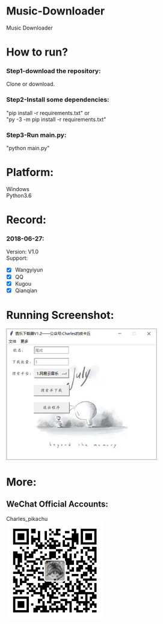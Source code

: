# Music-Downloader
Music Downloader

# How to run?
### Step1-download the repository:
Clone or download.
### Step2-Install some dependencies:
"pip install -r requirements.txt" or  
"py -3 -m pip install -r requirements.txt"  
### Step3-Run main.py:
"python main.py"

# Platform:
Windows  
Python3.6  

# Record:
### 2018-06-27:
Version: V1.0  
Support: 
- [x] Wangyiyun
- [x] QQ
- [x] Kugou
- [x] Qianqian

# Running Screenshot:
![img](Screenshot.png)

# More:
## WeChat Official Accounts:
Charles_pikachu  
![img](pikachu.jpg)